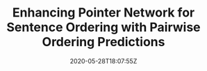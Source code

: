 ---
title: "Enhancing Pointer Network for Sentence Ordering with Pairwise Ordering Predictions"
authors:
- Yongjing Yin
- Fandong Meng
- Jinsong Su
- Yubin Ge
- Linfeng Song
- Jie Zhou
- Jiebo Luo
author_notes:
- 
- 
- "通讯作者"
- 
- 
- 
- 
date: "2020-05-28T18:07:55Z"
publishDate: "2025-05-28T18:07:55Z"
publication_types: [direction4]
publication: "**In Proc. of AAAI 2020.** (CCF-A类)"
---